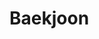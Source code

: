 # Baekjoon
<div align="center>
코린이 탈출기❤️
![KakaoTalk_20220623_185434982](https://user-images.githubusercontent.com/93467085/178136941-675d45f1-e2d1-402d-a35a-adce53c69fc7.png)
</
